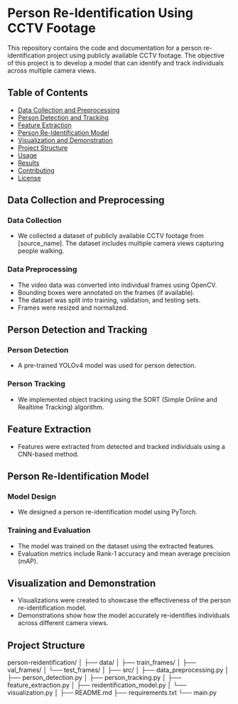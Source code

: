 # Person Re-Identification Using CCTV Footage

This repository contains the code and documentation for a person re-identification project using publicly available CCTV footage. The objective of this project is to develop a model that can identify and track individuals across multiple camera views.

## Table of Contents

- [Data Collection and Preprocessing](#data-collection-and-preprocessing)
- [Person Detection and Tracking](#person-detection-and-tracking)
- [Feature Extraction](#feature-extraction)
- [Person Re-Identification Model](#person-re-identification-model)
- [Visualization and Demonstration](#visualization-and-demonstration)
- [Project Structure](#project-structure)
- [Usage](#usage)
- [Results](#results)
- [Contributing](#contributing)
- [License](#license)

## Data Collection and Preprocessing

### Data Collection

- We collected a dataset of publicly available CCTV footage from [source_name]. The dataset includes multiple camera views capturing people walking.

### Data Preprocessing

- The video data was converted into individual frames using OpenCV.
- Bounding boxes were annotated on the frames (if available).
- The dataset was split into training, validation, and testing sets.
- Frames were resized and normalized.

## Person Detection and Tracking

### Person Detection

- A pre-trained YOLOv4 model was used for person detection.

### Person Tracking

- We implemented object tracking using the SORT (Simple Online and Realtime Tracking) algorithm.

## Feature Extraction

- Features were extracted from detected and tracked individuals using a CNN-based method.

## Person Re-Identification Model

### Model Design

- We designed a person re-identification model using PyTorch.

### Training and Evaluation

- The model was trained on the dataset using the extracted features.
- Evaluation metrics include Rank-1 accuracy and mean average precision (mAP).

## Visualization and Demonstration

- Visualizations were created to showcase the effectiveness of the person re-identification model.
- Demonstrations show how the model accurately re-identifies individuals across different camera views.

## Project Structure

person-reidentification/
│
├── data/
│ ├── train_frames/
│ ├── val_frames/
│ └── test_frames/
│
├── src/
│ ├── data_preprocessing.py
│ ├── person_detection.py
│ ├── person_tracking.py
│ ├── feature_extraction.py
│ ├── reidentification_model.py
│ └── visualization.py
│
├── README.md
├── requirements.txt
└── main.py
